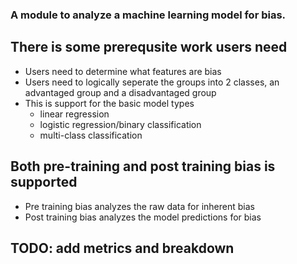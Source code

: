 ### A module to analyze a machine learning model for bias.

## There is some prerequsite work users need
- Users need to determine what features are bias
- Users need to logically seperate the groups into 2 classes, an advantaged group and a disadvantaged group
- This is support for the basic model types
    - linear regression
    - logistic regression/binary classification
    - multi-class classification

## Both pre-training and post training bias is supported
- Pre training bias analyzes the raw data for inherent bias
- Post training bias analyzes the model predictions for bias

## TODO: add metrics and breakdown
